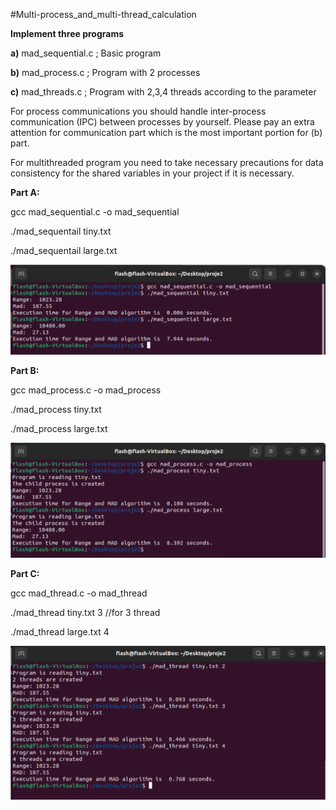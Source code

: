 #Multi-process_and_multi-thread_calculation

**Implement three programs**

 **a)** mad_sequential.c ; Basic program

 **b)** mad_process.c ; Program with 2 processes

 **c)** mad_threads.c ; Program with 2,3,4 threads according to the parameter

For process communications you should handle inter-process communication (IPC) between processes by yourself. Please pay an extra attention for communication part which is the most important portion for (b) part.

For multithreaded program you need to take necessary precautions for data consistency for the shared variables in your project if it is necessary.


**Part A:**

gcc mad_sequential.c -o mad_sequential

./mad_sequentail tiny.txt

./mad_sequentail large.txt

![Screenshot](https://github.com/flashomer/Multi-process_and_multi-thread_calculation/blob/main/img/screenshot_1.png)

**Part B:**

gcc mad_process.c -o mad_process

./mad_process tiny.txt

./mad_process large.txt

![Screenshot](https://github.com/flashomer/Multi-process_and_multi-thread_calculation/blob/main/img/screenshot_2.png)

**Part C:**

gcc mad_thread.c -o mad_thread

./mad_thread tiny.txt 3    //for 3 thread

./mad_thread large.txt 4   

![Screenshot](https://github.com/flashomer/Multi-process_and_multi-thread_calculation/blob/main/img/screenshot_3.png)

